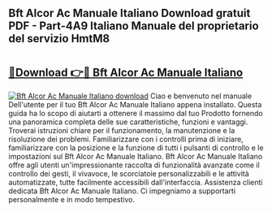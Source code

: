 ## Bft Alcor Ac Manuale Italiano Download gratuit PDF - Part-4A9 Italiano Manuale del proprietario del servizio HmtM8

# <h2><a href="http://dfbbax.blite.top/?on=Bft+Alcor+Ac+Manuale+Italiano">🔗Download 👉🔴 Bft Alcor Ac Manuale Italiano</a></h2>

[![Bft Alcor Ac Manuale Italiano download](https://i.imgur.com/lujVjoI.png)](http://dfbbax.blite.top/?on=Bft+Alcor+Ac+Manuale+Italiano)
Ciao e benvenuto nel manuale Dell'utente per il tuo Bft Alcor Ac Manuale Italiano appena installato. Questa guida ha lo scopo di aiutarti a ottenere il massimo dal tuo Prodotto fornendo una panoramica completa delle sue caratteristiche, funzioni e vantaggi. Troverai istruzioni chiare per il funzionamento, la manutenzione e la risoluzione dei problemi. Familiarizzare con i controlli prima di iniziare, familiarizzare con la posizione e la funzione di tutti i pulsanti di controllo e le impostazioni sul Bft Alcor Ac Manuale Italiano. Bft Alcor Ac Manuale Italiano offre agli utenti un'impressionante raccolta di funzionalità avanzate come il controllo dei gesti, il vivavoce, le scorciatoie personalizzabili e le attività automatizzate, tutte facilmente accessibili dall'interfaccia. Assistenza clienti dedicata Bft Alcor Ac Manuale Italiano. Ci impegniamo a supportarti personalmente e in modo tempestivo.
